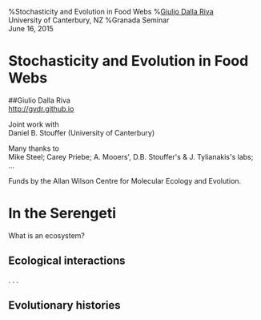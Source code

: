 %Stochasticity and Evolution in Food Webs
%[Giulio Dalla Riva](http://gvdr.github.io) \
 University of Canterbury, NZ
%Granada Seminar <br/> June 16, 2015

# Stochasticity and Evolution in Food Webs

##Giulio Dalla Riva \
  http://gvdr.github.io

Joint work with \
Daniel B. Stouffer (University of Canterbury)

Many thanks to \
Mike Steel; Carey Priebe; A. Mooers', D.B. Stouffer's & J. Tylianakis's labs; ...

Funds by the Allan Wilson Centre for Molecular Ecology and Evolution.

# In the Serengeti <!-- common for the following three subslides -->

What is an ecosystem?

## Ecological interactions

. . .

## Evolutionary histories

